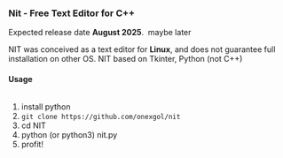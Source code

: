 ### **Nit - Free Text Editor for C++**

Expected release date **August 2025**.  maybe later 

NIT was conceived as a text editor for **Linux**, and does not guarantee full installation on other OS.
NIT based on Tkinter, Python (not C++)

#### **Usage**

######

1.  install python
2.  `git clone https://github.com/onexgol/nit`
3.  cd NIT
4.  python (or python3) nit.py
5.  profit!

